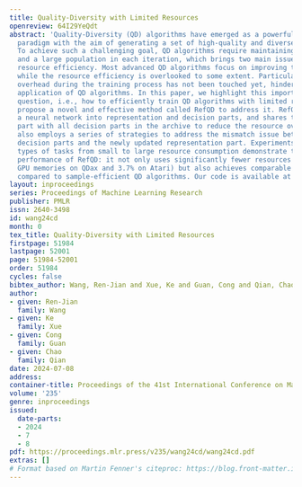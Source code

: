 ```yaml
---
title: Quality-Diversity with Limited Resources
openreview: 64I29YeQdt
abstract: 'Quality-Diversity (QD) algorithms have emerged as a powerful optimization
  paradigm with the aim of generating a set of high-quality and diverse solutions.
  To achieve such a challenging goal, QD algorithms require maintaining a large archive
  and a large population in each iteration, which brings two main issues, sample and
  resource efficiency. Most advanced QD algorithms focus on improving the sample efficiency,
  while the resource efficiency is overlooked to some extent. Particularly, the resource
  overhead during the training process has not been touched yet, hindering the wider
  application of QD algorithms. In this paper, we highlight this important research
  question, i.e., how to efficiently train QD algorithms with limited resources, and
  propose a novel and effective method called RefQD to address it. RefQD decomposes
  a neural network into representation and decision parts, and shares the representation
  part with all decision parts in the archive to reduce the resource overhead. It
  also employs a series of strategies to address the mismatch issue between the old
  decision parts and the newly updated representation part. Experiments on different
  types of tasks from small to large resource consumption demonstrate the excellent
  performance of RefQD: it not only uses significantly fewer resources (e.g., 16%
  GPU memories on QDax and 3.7% on Atari) but also achieves comparable or better performance
  compared to sample-efficient QD algorithms. Our code is available at https://github.com/lamda-bbo/RefQD.'
layout: inproceedings
series: Proceedings of Machine Learning Research
publisher: PMLR
issn: 2640-3498
id: wang24cd
month: 0
tex_title: Quality-Diversity with Limited Resources
firstpage: 51984
lastpage: 52001
page: 51984-52001
order: 51984
cycles: false
bibtex_author: Wang, Ren-Jian and Xue, Ke and Guan, Cong and Qian, Chao
author:
- given: Ren-Jian
  family: Wang
- given: Ke
  family: Xue
- given: Cong
  family: Guan
- given: Chao
  family: Qian
date: 2024-07-08
address:
container-title: Proceedings of the 41st International Conference on Machine Learning
volume: '235'
genre: inproceedings
issued:
  date-parts:
  - 2024
  - 7
  - 8
pdf: https://proceedings.mlr.press/v235/wang24cd/wang24cd.pdf
extras: []
# Format based on Martin Fenner's citeproc: https://blog.front-matter.io/posts/citeproc-yaml-for-bibliographies/
---
```

